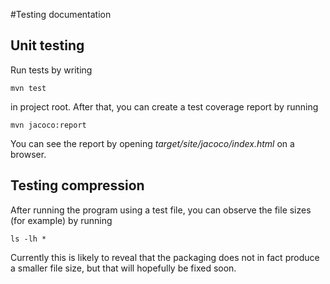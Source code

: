#Testing documentation

## Unit testing

Run tests by writing

```
mvn test
```

in project root. After that, you can create a test coverage report by running 

```
mvn jacoco:report
```

You can see the report by opening _target/site/jacoco/index.html_ on a browser.

## Testing compression

After running the program using a test file, you can observe the file sizes (for example) by running

```
ls -lh *
```

Currently this is likely to reveal that the packaging does not in fact produce a smaller file size, but that will hopefully be fixed soon.
